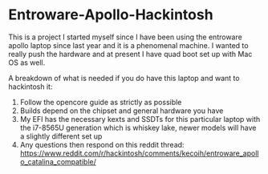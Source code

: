 # Entroware-Apollo-Hackintosh

This is a project I started myself since I have been using the entroware apollo laptop since last year and it is a phenomenal machine. I wanted to really push the hardware and at present I have quad boot set up with Mac OS as well.

A breakdown of what is needed if you do have this laptop and want to hackintosh it:
  1. Follow the opencore guide as strictly as possible
  2. Builds depend on the chipset and general hardware you have
  3. My EFI has the necessary kexts and SSDTs for this particular laptop with the i7-8565U generation which is whiskey lake, newer models will have a slightly different set up
  4. Any questions then respond on this reddit thread:
    https://www.reddit.com/r/hackintosh/comments/kecoih/entroware_apollo_catalina_compatible/
